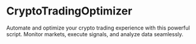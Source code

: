 # CryptoTradingOptimizer
Automate and optimize your crypto trading experience with this powerful script. Monitor markets, execute signals, and analyze data seamlessly.
